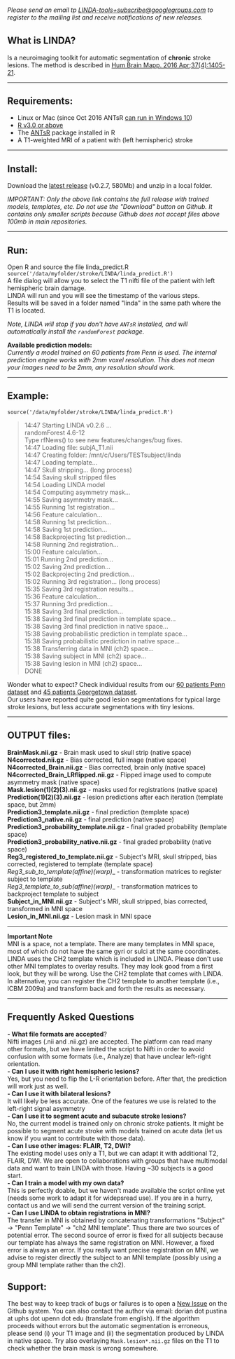 ###### Please send an email tp LINDA-tools+subscribe@googlegroups.com to register to the mailing list and receive notifications of new releases.  
  
## What is LINDA?  
Is a neuroimaging toolkit for automatic segmentation of  __chronic__ stroke lesions. The method is described in [Hum Brain Mapp. 2016 Apr;37(4):1405-21](http://onlinelibrary.wiley.com/doi/10.1002/hbm.23110/abstract).   
*****  
##  Requirements:  
* Linux or Mac (since Oct 2016 ANTsR [can run in Windows 10](https://github.com/stnava/ANTsR/wiki/Installing-ANTsR-in-Windows-10-(along-with-FSL,-Rstudio,-Freesurfer,-etc).))  
* [R v3.0 or above](http://www.r-project.org/) 
* The [ANTsR](http://stnava.github.io/ANTsR/) package installed in R
* A T1-weighted MRI of a patient with (left hemispheric) stroke
 
*****  
## Install:  
Download the [latest release](https://github.com/dorianps/LINDA/releases/download/0.2.7/LINDA_v0.2.7.zip) (v0.2.7, 580Mb) and unzip in a local folder.  
  
_IMPORTANT: Only the above link contains the full release with trained models, templates, etc. Do not use the "Download" button on Github. It contains only smaller scripts because Github does not accept files above 100mb in main repositories._  
  
*****  
## Run:  
Open R and source the file linda_predict.R
`source('/data/myfolder/stroke/LINDA/linda_predict.R')`  
A file dialog will allow you to select the T1 nifti file of the patient with left hemispheric brain damage.  
LINDA will run and you will see the timestamp of the various steps.  
Results will be saved in a folder named "linda" in the same path where the T1 is located.  

  
 _Note, LINDA will stop if you don't have `ANTsR` installed, and will automatically install the `randomForest` package._  
  
  
**Available prediction models:**  
_Currently a model trained on 60 patients from Penn is used. The internal prediction engine works with 2mm voxel resolution. This does not mean your images need to be 2mm, any resolution should work._  
  
*****  
## Example:  
`source('/data/myfolder/stroke/LINDA/linda_predict.R')`  
>  14:47 Starting LINDA v0.2.6 ...  
randomForest 4.6-12  
Type rfNews() to see new features/changes/bug fixes.  
14:47 Loading file: subjA_T1.nii   
14:47 Creating folder: /mnt/c/Users/TESTsubject/linda   
14:47 Loading template...   
14:47 Skull stripping... (long process)   
14:54 Saving skull stripped files   
14:54 Loading LINDA model   
14:54 Computing asymmetry mask...   
14:55 Saving asymmetry mask...   
14:55 Running 1st registration...   
14:56 Feature calculation...   
14:58 Running 1st prediction...   
14:58 Saving 1st prediction...   
14:58 Backprojecting 1st prediction...   
14:58 Running 2nd registration...   
15:00 Feature calculation...   
15:01 Running 2nd prediction...   
15:02 Saving 2nd prediction...   
15:02 Backprojecting 2nd prediction...   
15:02 Running 3rd registration... (long process)  
15:35 Saving 3rd registration results...   
15:36 Feature calculation...   
15:37 Running 3rd prediction...   
15:38 Saving 3rd final prediction...   
15:38 Saving 3rd final prediction in template space...   
15:38 Saving 3rd final prediction in native space...   
15:38 Saving probabilistic prediction in template space...   
15:38 Saving probabilistic prediction in native space...   
15:38 Transferring data in MNI (ch2) space...   
15:38 Saving subject in MNI (ch2) space...   
15:38 Saving lesion in MNI (ch2) space...   
DONE  
  
  
Wonder what to expect? Check individual results from our  [60 patients Penn dataset](https://drive.google.com/file/d/0BxHeqEv37qqDT085MHAyMzFJcVk) and [45 patients Georgetown dataset](https://drive.google.com/open?id=0BxHeqEv37qqDY1psaC14QXZSOXc).  
Our users have reported quite good lesion segmentations for typical large stroke lesions, but less accurate segmentations with tiny lesions.  
  
*****
## OUTPUT files:  
__BrainMask.nii.gz__ - Brain mask used to skull strip (native space)  
__N4corrected.nii.gz__ - Bias corrected, full image (native space)  
__N4corrected_Brain.nii.gz__ - Bias corrected, brain only (native space)  
__N4corrected_Brain_LRflipped.nii.gz__ - Flipped image used to compute asymmetry mask (native space)  
__Mask.lesion(1)(2)(3).nii.gz__ - masks used for registrations (native space)  
__Prediction(1)(2)(3).nii.gz__ - lesion predictions after each iteration (template space, but 2mm)  
__Prediction3_template.nii.gz__ - final prediction (template space)  
__Prediction3_native.nii.gz__ - final prediction (native space)  
__Prediction3_probability_template.nii.gz__ - final graded probability (template space)  
__Prediction3_probability_native.nii.gz__ - final graded probability (native space)  
__Reg3_registered_to_template.nii.gz__ - Subject's MRI, skull stripped, bias corrected, registered to template (template space)  
__Reg3_sub_to_template_(affine)(warp)__ - transformation matrices to register subject to template  
__Reg3_template_to_sub_(affine)(warp)__ - transformation matrices to backproject template to subject  
__Subject_in_MNI.nii.gz__ - Subject's MRI, skull stripped, bias corrected, transformed in MNI space  
__Lesion_in_MNI.nii.gz__ - Lesion mask in MNI space  
  
*****  

**Important Note**  
MNI is a space, not a template. There are many templates in MNI space, most of which do not have the same gyri or sulci at the same coordinates. LINDA uses the CH2 template which is included in LINDA. Please don't use other MNI templates to overlay results. They may look good from a first look, but they will be wrong. Use the CH2 template that comes with LINDA. In alternative, you can register the CH2 template to another template (i.e., ICBM 2009a) and transform back and forth the results as necessary.   
  
******
## Frequently Asked Questions
__- What file formats are accepted__?  
Nifti images (.nii and .nii.gz) are accepted. The platform can read many other formats, but we have limited the script to Nifti in order to avoid confusion with some formats (i.e., Analyze) that have unclear left-right orientation.  
__- Can I use it with right hemispheric lesions?__  
Yes, but you need to flip the L-R orientation before. After that, the prediction will work just as well.  
__- Can I use it with bilateral lesions?__  
It will likely be less accurate. One of the features we use is related to the left-right signal asymmetry  
__- Can I use it to segment acute and subacute stroke lesions?__  
No, the current model is trained only on chronic stroke patients. It might be possible to segment acute stroke with models trained on acute data (let us know if you want to contribute with those data).  
__- Can I use other images: FLAIR, T2, DWI?__  
The existing model uses only a T1, but we can adapt it with additional T2, FLAIR, DWI. We are open to collaborations with groups that have multimodal data and want to train LINDA with those. Having ~30 subjects is a good start.   
__- Can I train a model with my own data?__  
This is perfectly doable, but we haven't made available the script online yet (needs some work to adapt it for widepsread use). If you are in a hurry, contact us and we will send the current version of the training script.  
__- Can I use LINDA to obtain registrations in MNI?__  
The transfer in MNI is obtained by concatenating transformations "Subject" -> "Penn Template" -> "ch2 MNI template". Thus there are two sources of potential error. The second source of error is fixed for all subjects because our template has always the same registration on MNI. However, a fixed error is always an error. If you really want precise registration on MNI, we advise to register directly the subject to an MNI template (possibly using a group MNI template rather than the ch2).  
  
## Support:  
The best way to keep track of bugs or failures is to open a [New Issue](https://github.com/dorianps/LINDA/issues) on the Github system. You can also contact the author via email: dorian dot pustina at uphs dot upenn dot edu (translate from english). If the algorithm proceeds without errors but the automatic segmentation is erroneous, please send (i) your T1 image and (ii) the segmentation produced by LINDA in native space. Try also overlaying `Mask.lesion*.nii.gz` files on the T1 to check whether the brain mask is wrong somewhere.  
  
